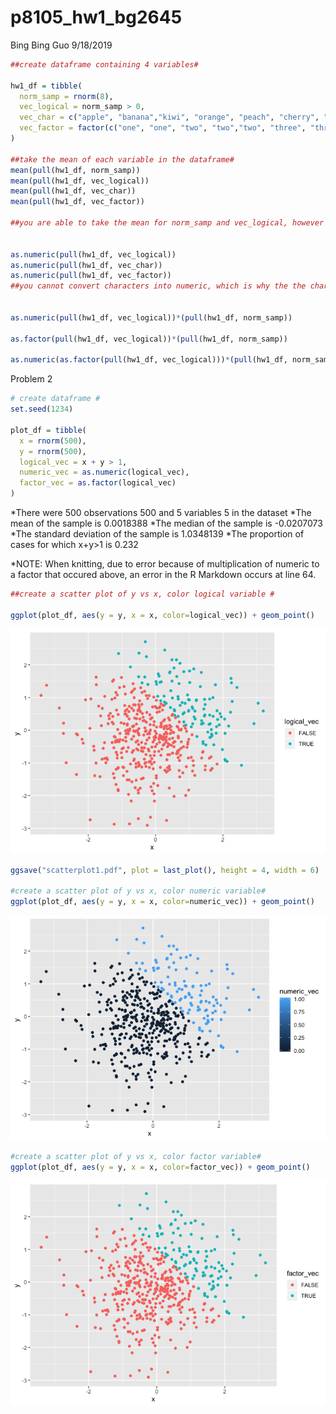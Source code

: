 p8105\_hw1\_bg2645
================
Bing Bing Guo
9/18/2019

``` r
##create dataframe containing 4 variables# 

hw1_df = tibble(
  norm_samp = rnorm(8),
  vec_logical = norm_samp > 0,
  vec_char = c("apple", "banana","kiwi", "orange", "peach", "cherry", "lime", "lemon"),
  vec_factor = factor(c("one", "one", "two", "two","two", "three", "three", "three"))
)

##take the mean of each variable in the dataframe#
mean(pull(hw1_df, norm_samp))
mean(pull(hw1_df, vec_logical))
mean(pull(hw1_df, vec_char))
mean(pull(hw1_df, vec_factor))

##you are able to take the mean for norm_samp and vec_logical, however you are unable to take the mean for vec_char and vec_factor# 


as.numeric(pull(hw1_df, vec_logical))
as.numeric(pull(hw1_df, vec_char))
as.numeric(pull(hw1_df, vec_factor))
##you cannot convert characters into numeric, which is why the the character variable resulted in "NA" conversion and thus you cannot take the mean. However, for the logical and factor variables it was able to convert into numeric values. For the logical variable it was able to convert True into 1 and False into 0, and converted the different factor levels into numbers ("one" converted to 1, "two" converted to 3, "three" converted to 2) and thus you are now able to take the mean. 


as.numeric(pull(hw1_df, vec_logical))*(pull(hw1_df, norm_samp))

as.factor(pull(hw1_df, vec_logical))*(pull(hw1_df, norm_samp))
  
as.numeric(as.factor(pull(hw1_df, vec_logical)))*(pull(hw1_df, norm_samp))       
```

Problem 2

``` r
# create dataframe #
set.seed(1234)

plot_df = tibble(
  x = rnorm(500),
  y = rnorm(500),
  logical_vec = x + y > 1,
  numeric_vec = as.numeric(logical_vec), 
  factor_vec = as.factor(logical_vec)
)
```

*There were 500 observations 500 and 5 variables 5 in the dataset *The
mean of the sample is 0.0018388 *The median of the sample is -0.0207073
*The standard deviation of the sample is 1.0348139 \*The proportion of
cases for which x+y\>1 is 0.232

\*NOTE: When knitting, due to error because of multiplication of numeric
to a factor that occured above, an error in the R Markdown occurs at
line 64.

``` r
##create a scatter plot of y vs x, color logical variable # 

ggplot(plot_df, aes(y = y, x = x, color=logical_vec)) + geom_point()
```

![](p8105_hw1_bg2645_files/figure-gfm/unnamed-chunk-2-1.png)<!-- -->

``` r
ggsave("scatterplot1.pdf", plot = last_plot(), height = 4, width = 6)

#create a scatter plot of y vs x, color numeric variable# 
ggplot(plot_df, aes(y = y, x = x, color=numeric_vec)) + geom_point()
```

![](p8105_hw1_bg2645_files/figure-gfm/unnamed-chunk-2-2.png)<!-- -->

``` r
#create a scatter plot of y vs x, color factor variable# 
ggplot(plot_df, aes(y = y, x = x, color=factor_vec)) + geom_point()
```

![](p8105_hw1_bg2645_files/figure-gfm/unnamed-chunk-2-3.png)<!-- -->
